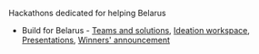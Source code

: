 Hackathons dedicated for helping Belarus

- Build for Belarus - [Teams and solutions](https://eventornado.com/event/build-for-belarus), [Ideation workspace](https://miro.com/app/board/o9J_kn9bFek=/), [Presentations](https://www.facebook.com/163909310327983/videos/3383402358376543), [Winners' announcement](https://www.facebook.com/163909310327983/videos/3383402358376543)
